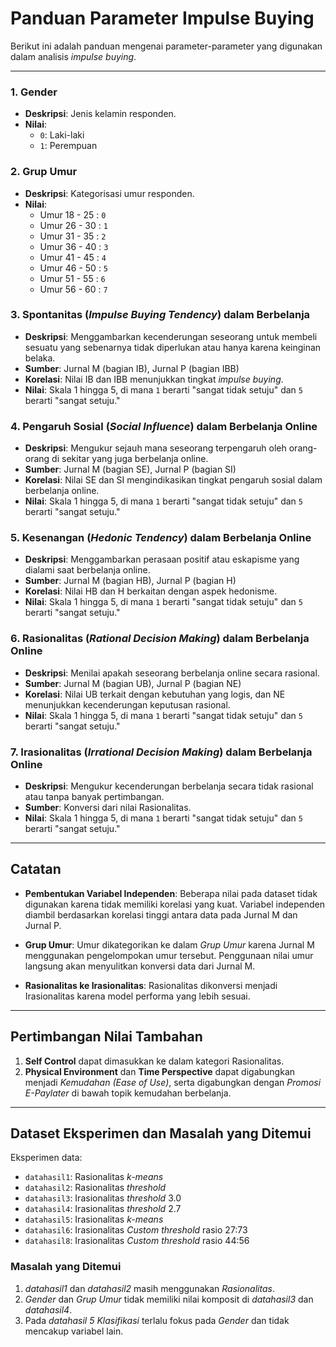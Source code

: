 # Panduan Parameter Impulse Buying

Berikut ini adalah panduan mengenai parameter-parameter yang digunakan dalam analisis *impulse buying*.

---

### 1. Gender
   - **Deskripsi**: Jenis kelamin responden.
   - **Nilai**:
     - `0`: Laki-laki
     - `1`: Perempuan

### 2. Grup Umur
   - **Deskripsi**: Kategorisasi umur responden.
   - **Nilai**:
     - Umur 18 - 25 : `0`
     - Umur 26 - 30 : `1`
     - Umur 31 - 35 : `2`
     - Umur 36 - 40 : `3`
     - Umur 41 - 45 : `4`
     - Umur 46 - 50 : `5`
     - Umur 51 - 55 : `6`
     - Umur 56 - 60 : `7`

### 3. Spontanitas (*Impulse Buying Tendency*) dalam Berbelanja
   - **Deskripsi**: Menggambarkan kecenderungan seseorang untuk membeli sesuatu yang sebenarnya tidak diperlukan atau hanya karena keinginan belaka.
   - **Sumber**: Jurnal M (bagian IB), Jurnal P (bagian IBB)
   - **Korelasi**: Nilai IB dan IBB menunjukkan tingkat *impulse buying*.
   - **Nilai**: Skala 1 hingga 5, di mana `1` berarti "sangat tidak setuju" dan `5` berarti "sangat setuju."

### 4. Pengaruh Sosial (*Social Influence*) dalam Berbelanja Online
   - **Deskripsi**: Mengukur sejauh mana seseorang terpengaruh oleh orang-orang di sekitar yang juga berbelanja online.
   - **Sumber**: Jurnal M (bagian SE), Jurnal P (bagian SI)
   - **Korelasi**: Nilai SE dan SI mengindikasikan tingkat pengaruh sosial dalam berbelanja online.
   - **Nilai**: Skala 1 hingga 5, di mana `1` berarti "sangat tidak setuju" dan `5` berarti "sangat setuju."

### 5. Kesenangan (*Hedonic Tendency*) dalam Berbelanja Online
   - **Deskripsi**: Menggambarkan perasaan positif atau eskapisme yang dialami saat berbelanja online.
   - **Sumber**: Jurnal M (bagian HB), Jurnal P (bagian H)
   - **Korelasi**: Nilai HB dan H berkaitan dengan aspek hedonisme.
   - **Nilai**: Skala 1 hingga 5, di mana `1` berarti "sangat tidak setuju" dan `5` berarti "sangat setuju."

### 6. Rasionalitas (*Rational Decision Making*) dalam Berbelanja Online
   - **Deskripsi**: Menilai apakah seseorang berbelanja online secara rasional.
   - **Sumber**: Jurnal M (bagian UB), Jurnal P (bagian NE)
   - **Korelasi**: Nilai UB terkait dengan kebutuhan yang logis, dan NE menunjukkan kecenderungan keputusan rasional.
   - **Nilai**: Skala 1 hingga 5, di mana `1` berarti "sangat tidak setuju" dan `5` berarti "sangat setuju."

### 7. Irasionalitas (*Irrational Decision Making*) dalam Berbelanja Online
   - **Deskripsi**: Mengukur kecenderungan berbelanja secara tidak rasional atau tanpa banyak pertimbangan.
   - **Sumber**: Konversi dari nilai Rasionalitas.
   - **Nilai**: Skala 1 hingga 5, di mana `1` berarti "sangat tidak setuju" dan `5` berarti "sangat setuju."

---

## Catatan

- **Pembentukan Variabel Independen**:
  Beberapa nilai pada dataset tidak digunakan karena tidak memiliki korelasi yang kuat. Variabel independen diambil berdasarkan korelasi tinggi antara data pada Jurnal M dan Jurnal P.

- **Grup Umur**:
  Umur dikategorikan ke dalam *Grup Umur* karena Jurnal M menggunakan pengelompokan umur tersebut. Penggunaan nilai umur langsung akan menyulitkan konversi data dari Jurnal M.

- **Rasionalitas ke Irasionalitas**:
  Rasionalitas dikonversi menjadi Irasionalitas karena model performa yang lebih sesuai.

---

## Pertimbangan Nilai Tambahan

1. **Self Control** dapat dimasukkan ke dalam kategori Rasionalitas.
2. **Physical Environment** dan **Time Perspective** dapat digabungkan menjadi *Kemudahan (Ease of Use)*, serta digabungkan dengan *Promosi E-Paylater* di bawah topik kemudahan berbelanja.

---

## Dataset Eksperimen dan Masalah yang Ditemui

Eksperimen data:
- `datahasil1`: Rasionalitas *k-means*
- `datahasil2`: Rasionalitas *threshold*
- `datahasil3`: Irasionalitas *threshold* 3.0
- `datahasil4`: Irasionalitas *threshold* 2.7
- `datahasil5`: Irasionalitas *k-means*
- `datahasil6`: Irasionalitas *Custom threshold* rasio 27:73
- `datahasil8`: Irasionalitas *Custom threshold* rasio 44:56

### Masalah yang Ditemui
1. *datahasil1* dan *datahasil2* masih menggunakan *Rasionalitas*.
2. *Gender* dan *Grup Umur* tidak memiliki nilai komposit di *datahasil3* dan *datahasil4*.
3. Pada *datahasil 5* *Klasifikasi* terlalu fokus pada *Gender* dan tidak mencakup variabel lain.